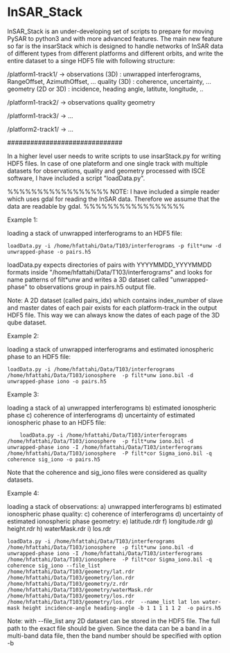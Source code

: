 # InSAR_Stack

InSAR_Stack is an under-developing set of scripts to prepare for moving PySAR to python3 and with more advanced features. The main new feature so far is the insarStack which is designed to handle networks of InSAR data of different types from different platforms and different orbits, and write the entire dataset to a singe HDF5 file with following structure:

/platform1-track1/ ->	observations (3D) :  unwrapped interferograms, RangeOffset, AzimuthOffset, ...
        		quality  (3D)    :  coherence, uncertainty, ...
        		geometry (2D or 3D)    :  incidence, heading angle, latitute, longitude, ..	

/platform1-track2/ ->   observations
			quality
			geometry

/platform1-track3/ ->   ...

/platform2-track1/ ->   ...

##############################

In a higher level user needs to write scripts to use insarStack.py for writing HDF5 files. In case of one plateform and one single track with multiple datasets for observations, quality and geometry processed with ISCE software, I have included a script "loadData.py". 

%%%%%%%%%%%%%%%%%
NOTE: I have included a simple reader which uses gdal for reading the InSAR data. Therefore we assume that the data are readable by gdal.
%%%%%%%%%%%%%%%%%

Example 1:

loading a stack of unwrapped interferograms to an HDF5 file:

	loadData.py -i /home/hfattahi/Data/T103/interferograms -p filt*unw -d unwrapped-phase -o pairs.h5

loadData.py expects directories of pairs with YYYYMMDD_YYYYMMDD formats inside "/home/hfattahi/Data/T103/interferograms" and looks for name patterns of filt*unw and writes a 3D dataset called "unwrapped-phase" to observations group in pairs.h5 output file.

Note: A 2D dataset (called pairs_idx) which contains index_number of slave and master dates of each pair exists for each platform-track in the output HDF5 file. This way we can always know the dates of each page of the 3D qube dataset.

Example 2:

loading a stack of unwrapped interferograms and estimated ionospheric phase to an HDF5 file:
   	
	loadData.py -i /home/hfattahi/Data/T103/interferograms /home/hfattahi/Data/T103/ionosphere  -p filt*unw iono.bil -d unwrapped-phase iono -o pairs.h5


Example 3:

loading a stack of 
		a) unwrapped interferograms 
		b) estimated ionospheric phase 
		c) coherence of interferograms 
		d) uncertainty of estimated ionospheric phase 
	to an HDF5 file:
        
        loadData.py -i /home/hfattahi/Data/T103/interferograms /home/hfattahi/Data/T103/ionosphere  -p filt*unw iono.bil -d unwrapped-phase iono -I /home/hfattahi/Data/T103/interferograms /home/hfattahi/Data/T103/ionosphere  -P filt*cor Sigma_iono.bil -q  coherence sig_iono -o pairs.h5

Note that the coherence and sig_iono files were considered as quality datasets.


Example 4:

loading a stack of
	observations:
                a) unwrapped interferograms
                b) estimated ionospheric phase
	quality:
                c) coherence of interferograms
                d) uncertainty of estimated ionospheric phase
	geometry:
		e) latitude.rdr
		f) longitude.rdr
		g) height.rdr
		h) waterMask.rdr
		i) los.rdr


	loadData.py -i /home/hfattahi/Data/T103/interferograms /home/hfattahi/Data/T103/ionosphere  -p filt*unw iono.bil -d unwrapped-phase iono -I /home/hfattahi/Data/T103/interferograms /home/hfattahi/Data/T103/ionosphere  -P filt*cor Sigma_iono.bil -q  coherence sig_iono --file_list /home/hfattahi/Data/T103/geometry/lat.rdr /home/hfattahi/Data/T103/geometry/lon.rdr  /home/hfattahi/Data/T103/geometry/z.rdr /home/hfattahi/Data/T103/geometry/waterMask.rdr /home/hfattahi/Data/T103/geometry/los.rdr /home/hfattahi/Data/T103/geometry/los.rdr  --name_list lat lon water-mask height incidence-angle heading-angle -b 1 1 1 1 1 2  -o pairs.h5

Note: with --file_list any 2D dataset can be stored in the HDF5 file. The full path to the exact file should be given. Since the data can be a band in a multi-band data file, then the band number should be specified with option -b




